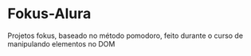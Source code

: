 # Fokus-Alura
Projetos fokus, baseado no método pomodoro, feito durante o curso de manipulando elementos no DOM
